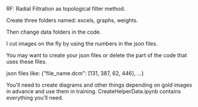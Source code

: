 RF: Radial Filtration as topological filter method.

Create three folders named: excels, graphs, weights.

Then change data folders in the code. 

I cut images on the fly by using the numbers in the json files. 

You may want to create your json files or delete the part of the code that uses these files.

json files like: {"file_name.dcm": [131, 387, 62, 446], ...}

You'll need to create diagrams and other things depending on gold images in advance and use them in training. CreateHelperData.ipynb contains everything you'll need.
